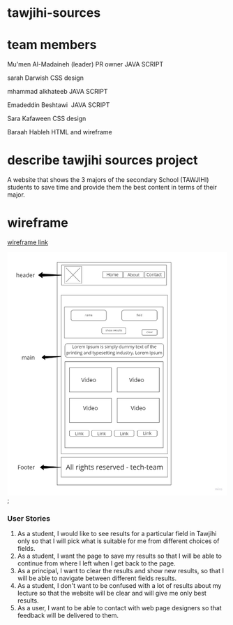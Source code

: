 # tawjihi-sources

# team members

Mu'men Al-Madaineh (leader) PR owner JAVA SCRIPT

sarah Darwish CSS design

mhammad alkhateeb JAVA SCRIPT

Emadeddin Beshtawi  JAVA SCRIPT

Sara Kafaween CSS design

Baraah Hableh HTML and wireframe

# describe tawjihi sources project

A website that shows the 3 majors of the secondary School (TAWJIHI) students to save time and provide them the best content in terms of their major.

# wireframe

[wireframe link](https://miro.com/app/board/o9J_l262ICY=/)

![wireframe photo](img/wireframe.jpg);

### User Stories

1. As a student,  I would like to see results for a particular field in Tawjihi only so that I will pick what is suitable for me from different choices of fields.
2. As a student, I want the page to save my results so that I will be able to continue from where I left when I get back to the page.
3. As a principal, I want to clear the results and show new results, so that I will be able to navigate between different fields results.
4. As a student, I don't want to be confused with a lot of results about my lecture so that the website will be clear and will give me only best results.
5. As a user, I want to be able to contact with web page designers so that feedback will be delivered to them.
